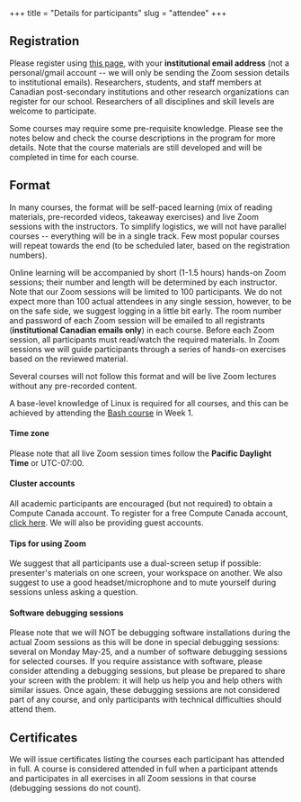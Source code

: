 +++
title = "Details for participants"
slug = "attendee"
+++

## Registration

<!-- Free Eventbrite registration for individual courses will open to participants from all WestGrid -->
<!-- institutions in early May. -->

Please register using
[this page](https://www.eventbrite.com/e/westgrid-research-computing-summer-school-2020-online-tickets-102614093516),
with your **institutional email address** (not a personal/gmail account -- we will only be sending the
Zoom session details to institutional emails). Researchers, students, and staff members at Canadian
post-secondary institutions and other research organizations can register for our school. Researchers of
all disciplines and skill levels are welcome to participate.

Some courses may require some pre-requisite knowledge. Please see the notes below and check the course
descriptions in the program for more details. Note that the course materials are still developed and will
be completed in time for each course.

<!-- <\!-- Note: If you are an international researcher / student living outside of Canada and you have no relation -\-> -->
<!-- <\!-- to a Canadian post-secondary institution, then you cannot register; however, you are welcome to browse -\-> -->
<!-- <\!-- WestGrid's Training Materials website for similar resources and recorded videos. -\-> -->

## Format

In many courses, the format will be self-paced learning (mix of reading materials, pre-recorded videos,
takeaway exercises) and live Zoom sessions with the instructors. To simplify logistics, we will not have
parallel courses -- everything will be in a single track. Few most popular courses will repeat towards
the end (to be scheduled later, based on the registration numbers).

Online learning will be accompanied by short (1-1.5 hours) hands-on Zoom sessions; their number and
length will be determined by each instructor. Note that our Zoom sessions will be limited to 100
participants. We do not expect more than 100 actual attendees in any single session, however, to be on
the safe side, we suggest logging in a little bit early. The room number and password of each Zoom
session will be emailed to all registrants (**institutional Canadian emails only**) in each
course. Before each Zoom session, all participants must read/watch the required materials. In Zoom
sessions we will guide participants through a series of hands-on exercises based on the reviewed
material.

Several courses will not follow this format and will be live Zoom lectures without any pre-recorded
content.

A base-level knowledge of Linux is required for all courses, and this can be achieved by attending the
[Bash course](../bash-menu) in Week 1.

#### Time zone

Please note that all live Zoom session times follow the **Pacific Daylight Time** or UTC-07:00.

#### Cluster accounts

All academic participants are encouraged (but not required) to obtain a Compute Canada account. To
register for a free Compute Canada account,
[click here](https://ccdb.computecanada.ca/account_application). We will also be providing guest
accounts.

#### Tips for using Zoom

We suggest that all participants use a dual-screen setup if possible: presenter's materials on one
screen, your workspace on another. We also suggest to use a good headset/microphone and to mute yourself
during sessions unless asking a question.

<!-- - tracking attendance: type your name + some small tidbit into the etherpad (or similar), or use socrative with names -->
<!-- - will not be recorded -->

#### Software debugging sessions

Please note that we will NOT be debugging software installations during the actual Zoom sessions as this
will be done in special debugging sessions: several on Monday May-25, and a number of software debugging
sessions for selected courses. If you require assistance with software, please consider attending a
debugging sessions, but please be prepared to share your screen with the problem: it will help us help
you and help others with similar issues. Once again, these debugging sessions are not considered part of
any course, and only participants with technical difficulties should attend them.

## Certificates

We will issue certificates listing the courses each participant has attended in full. A course is
considered attended in full when a participant attends and participates in all exercises in all Zoom
sessions in that course (debugging sessions do not count).
